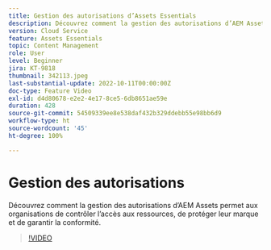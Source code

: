 ```yaml
---
title: Gestion des autorisations d’Assets Essentials
description: Découvrez comment la gestion des autorisations d’AEM Assets Essentials permet aux organisations de contrôler l’accès aux ressources, de protéger leur marque et de garantir la conformité.
version: Cloud Service
feature: Assets Essentials
topic: Content Management
role: User
level: Beginner
jira: KT-9818
thumbnail: 342113.jpeg
last-substantial-update: 2022-10-11T00:00:00Z
doc-type: Feature Video
exl-id: d4d80678-e2e2-4e17-8ce5-6db8651ae59e
duration: 428
source-git-commit: 54509339ee8e538daf432b329ddebb55e98bb6d9
workflow-type: ht
source-wordcount: '45'
ht-degree: 100%

---
```


# Gestion des autorisations

Découvrez comment la gestion des autorisations d’AEM Assets permet aux organisations de contrôler l’accès aux ressources, de protéger leur marque et de garantir la conformité.

>[!VIDEO](https://video.tv.adobe.com/v/342113?quality=12&learn=on)

